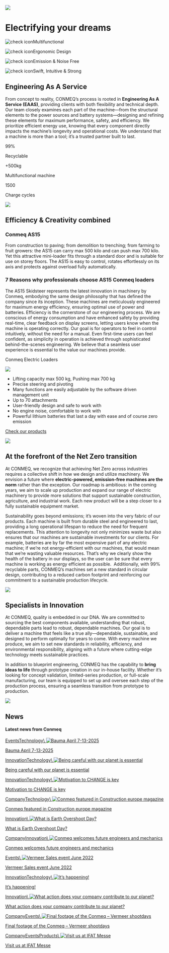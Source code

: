![](https://conmeq.com/wp-content/uploads/Header_Conmeq-e1734371021148.png)

# Electrifying your dreams

![check icon](https://conmeq.com/wp-content/uploads/icon-check.svg)Multifunctional

![check icon](https://conmeq.com/wp-content/uploads/icon-check.svg)Ergonomic Design

![check icon](https://conmeq.com/wp-content/uploads/icon-check.svg)Emission & Noise Free

![check icon](https://conmeq.com/wp-content/uploads/icon-check.svg)Swift, Intuitive & Strong

## Engineering As A Service

From concept to reality, CONMEQ’s process is rooted in **Engineering As A Service (EAAS)**, providing clients with both flexibility and technical depth. Our team closely examines each part of the machine—from the structural elements to the power sources and battery systems—designing and refining these elements for maximum performance, safety, and efficiency. We prioritize efficient energy use, knowing that every component directly impacts the machine’s longevity and operational costs. We understand that a machine is more than a tool; it’s a trusted partner built to last.

99%

Recyclable

+500kg

Multifunctional machine

1500

Charge cycles

![](https://conmeq.com/wp-content/uploads/SKILLZ-CONMEQ-1124-7528_retouche_V1-e1733910054539.png)

## Efficiency & Creativity combined

### Conmeq AS15

From construction to paving; from demolition to trenching; from farming to fruit growers: the AS15 can carry max 500 kilo and can push max 700 kilo. Yet this attractive mini-loader fits through a standard door and is suitable for use on storey floors. The AS15 is easy to control, rotates effortlessly on its axis and protects against overload fully automatically.

### 7 Reasons why professionals choose AS15 Conmeq loaders

The AS15 Skidsteer represents the latest innovation in machinery by Conmeq, embodying the same design philosophy that has defined the company since its inception. These machines are meticulously engineered for maximum energy efficiency, ensuring optimal use of power and batteries. Efficiency is the cornerstone of our engineering process. We are conscious of energy consumption and have enhanced safety by providing real-time, clear feedback on display screens, letting users know when the machine is operating correctly. Our goal is for operators to feel in control intuitively, without the need for a manual. Even first-time users can feel confident, as simplicity in operation is achieved through sophisticated behind-the-scenes engineering. We believe that a seamless user experience is essential to the value our machines provide.

Conmeq Electric Loaders

![](https://conmeq.com/wp-content/uploads/Conmeq_v3-e1733846402714.png)

- Lifting capacity max 500 kg, Pushing max 700 kg
- Precise steering and pivoting
- Many functions are easily adjustable by the software driven management unit
- Up to 70 attachments
- User-friendly design and safe to work with
- No engine noise, comfortable to work with
- Powerful lithium batteries that last a day with ease and of course zero emission

[Check our products](https://conmeq.com/products/)

![](https://conmeq.com/wp-content/uploads/SKILLZ-CONMEQ-1129-9176-scaled-e1733910589151.jpg)

## At the forefront of the Net Zero transition

At CONMEQ, we recognize that achieving Net Zero across industries requires a collective shift in how we design and utilize machinery. We envision a future where **electric-powered, emission-free machines are the norm** rather than the exception. Our roadmap is ambitious: in the coming years, we aim to scale up production and expand our range of electric machinery to provide more solutions that support sustainable construction, agriculture, and industrial work. Each new product will be a step closer to a fully sustainable equipment market.

Sustainability goes beyond emissions; it’s woven into the very fabric of our products. Each machine is built from durable steel and engineered to last, providing a long operational lifespan to reduce the need for frequent replacements. This attention to longevity not only minimizes waste but also ensures that our machines are sustainable investments for our clients. For example, batteries are by far the most expensive part of any electric machine; if we’re not energy-efficient with our machines, that would mean that we’re wasting valuable resources. That’s why we clearly show the health of the battery in our displays, so the user can be sure that every machine is working as energy efficient as possible.  Additionally, with 99% recyclable parts, CONMEQ’s machines set a new standard in circular design, contributing to a reduced carbon footprint and reinforcing our commitment to a sustainable production lifecycle.

![](https://conmeq.com/wp-content/uploads/placeholder-03.jpg)

## Specialists in Innovation

At CONMEQ, quality is embedded in our DNA. We are committed to sourcing the best components available, understanding that robust, dependable parts lead to robust, dependable machines. Our goal is to deliver a machine that feels like a true ally—dependable, sustainable, and designed to perform optimally for years to come. With every machine we produce, we aim to set new standards in reliability, efficiency, and environmental responsibility, aligning with a future where cutting-edge technology meets sustainable practices.

In addition to blueprint engineering, CONMEQ has the capability to **bring ideas to life** through prototype creation in our in-house facility. Whether it’s looking for concept validation, limited-series production, or full-scale manufacturing, our team is equipped to set up and oversee each step of the production process, ensuring a seamless transition from prototype to production.

![](https://conmeq.com/wp-content/uploads/Conmeq-heroimage.jpg)

## News

#### Latest news from Conmeq

[EventsTechnology\\
![Bauma April 7-13-2025](https://conmeq.com/wp-content/uploads/Conmeq-heroimage-1-scaled.jpg)](https://conmeq.com/earth-overshoot-day/ "Bauma April 7-13-2025")

[Bauma April 7-13-2025](https://conmeq.com/earth-overshoot-day/)

[InnovationTechnology\\
![Being careful with our planet is essential](https://conmeq.com/wp-content/uploads/SKILLZ-CONMEQ-1129-9097-scaled.jpg)](https://conmeq.com/being-careful-with-our-planet-is-essential/ "Being careful with our planet is essential")

[Being careful with our planet is essential](https://conmeq.com/being-careful-with-our-planet-is-essential/)

[InnovationTechnology\\
![Motivation to CHANGE is key](https://conmeq.com/wp-content/uploads/placeholder-08.jpg)](https://conmeq.com/motivation-to-change-is-key/ "Motivation to CHANGE is key")

[Motivation to CHANGE is key](https://conmeq.com/motivation-to-change-is-key/)

[CompanyTechnology\\
![Conmeq featured in Construction europe magazine](https://conmeq.com/wp-content/uploads/Conmeq-Teams.png)](https://conmeq.com/what-is-eath-overshoot-day/ "Conmeq featured in Construction europe magazine")

[Conmeq featured in Construction europe magazine](https://conmeq.com/what-is-eath-overshoot-day/)

[Innovation\\
![What is Earth Overshoot Day?](https://conmeq.com/wp-content/uploads/shutterstock_2429607293.png)](https://conmeq.com/what-is-earth-overshoot-day/ "What is Earth Overshoot Day?")

[What is Earth Overshoot Day?](https://conmeq.com/what-is-earth-overshoot-day/)

[CompanyInnovation\\
![Conmeq welcomes future engineers and mechanics](https://conmeq.com/wp-content/uploads/bivak-college-4-090415800-1658493732_medium1-3.webp)](https://conmeq.com/conmeq-welcomes-future-engineers-and-mechanics/ "Conmeq welcomes future engineers and mechanics")

[Conmeq welcomes future engineers and mechanics](https://conmeq.com/conmeq-welcomes-future-engineers-and-mechanics/)

[Events\\
![Vermeer Sales event June 2022](https://conmeq.com/wp-content/uploads/Scherm%C2%ADafbeelding-2024-12-17-om-14.30.24.png)](https://conmeq.com/vermeer-sales-event-june-2022/ "Vermeer Sales event June 2022")

[Vermeer Sales event June 2022](https://conmeq.com/vermeer-sales-event-june-2022/)

[InnovationTechnology\\
![It’s happening!](https://conmeq.com/wp-content/uploads/Header_Conmeq-e1734371021148.png)](https://conmeq.com/its-happening/ "It’s happening!")

[It’s happening!](https://conmeq.com/its-happening/)

[Innovation\\
![What action does your company contribute to our planet?](https://conmeq.com/wp-content/uploads/shutterstock_1740688523.png)](https://conmeq.com/what-action-does-your-company-contribute-to-celebrate-protect-and-restore-our-planet/ "What action does your company contribute to our planet?")

[What action does your company contribute to our planet?](https://conmeq.com/what-action-does-your-company-contribute-to-celebrate-protect-and-restore-our-planet/)

[CompanyEvents\\
![Final footage of the Conmeq – Vermeer shootdays](https://conmeq.com/wp-content/uploads/Scherm%C2%ADafbeelding-2024-12-17-om-14.47.25.png)](https://conmeq.com/final-footage-of-the-conmeq-vermeer-shootdays/ "Final footage of the Conmeq – Vermeer shootdays")

[Final footage of the Conmeq – Vermeer shootdays](https://conmeq.com/final-footage-of-the-conmeq-vermeer-shootdays/)

[CompanyEventsProducts\\
![Visit us at IFAT Messe](https://conmeq.com/wp-content/uploads/ift_pr_2022_06_messe_428fd902f4247199467725e7eccf1673.png)](https://conmeq.com/visit-us-at-ifat-messe/ "Visit us at IFAT Messe")

[Visit us at IFAT Messe](https://conmeq.com/visit-us-at-ifat-messe/)
